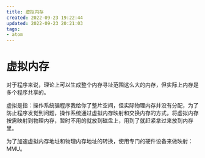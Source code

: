 ```yaml
---
title: 虚拟内存
created: 2022-09-23 19:22:44
updated: 2022-09-23 20:21:03
tags: 
- atom
---
```


# 虚拟内存

对于程序来说，理论上可以生成整个内存寻址范围这么大的内存，但实际上内存是多个程序共享的。

虚拟是指：操作系统骗程序我给你了整片空间，但实际物理内存并没有分配，为了防止程序发觉到问题，操作系统通过虚拟内存映射和交换内存的方式，将虚拟内存按需映射到物理内存，暂时不用的就放到磁盘上，用到了就赶紧拿过来放到内存里。

为了加速虚拟内存地址和物理内存地址的转换，使用专门的硬件设备来做映射：MMU。
